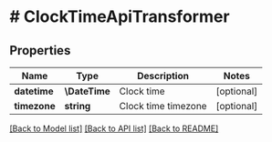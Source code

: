 # # ClockTimeApiTransformer

## Properties

Name | Type | Description | Notes
------------ | ------------- | ------------- | -------------
**datetime** | **\DateTime** | Clock time | [optional]
**timezone** | **string** | Clock time timezone | [optional]

[[Back to Model list]](../../README.md#models) [[Back to API list]](../../README.md#endpoints) [[Back to README]](../../README.md)
